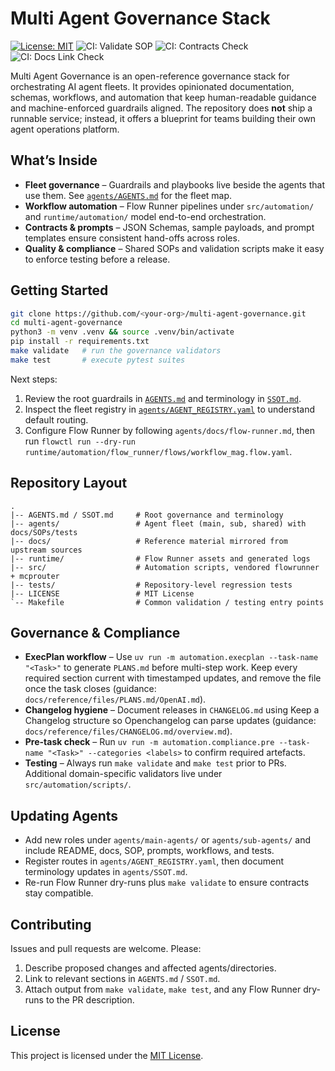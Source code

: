 # Multi Agent Governance Stack

[![License: MIT](https://img.shields.io/badge/License-MIT-blue.svg)](LICENSE)
![CI: Validate SOP](https://img.shields.io/badge/CI-Validate%20SOP-blueviolet.svg)
![CI: Contracts Check](https://img.shields.io/badge/CI-Contracts%20Check-teal.svg)
![CI: Docs Link Check](https://img.shields.io/badge/CI-Docs%20Link%20Check-slateblue.svg)

Multi Agent Governance is an open-reference governance stack for orchestrating AI agent fleets. It provides opinionated documentation, schemas, workflows, and automation that keep human-readable guidance and machine-enforced guardrails aligned. The repository does **not** ship a runnable service; instead, it offers a blueprint for teams building their own agent operations platform.

## What’s Inside
- **Fleet governance** – Guardrails and playbooks live beside the agents that use them. See [`agents/AGENTS.md`](agents/AGENTS.md) for the fleet map.
- **Workflow automation** – Flow Runner pipelines under `src/automation/` and `runtime/automation/` model end-to-end orchestration.
- **Contracts & prompts** – JSON Schemas, sample payloads, and prompt templates ensure consistent hand-offs across roles.
- **Quality & compliance** – Shared SOPs and validation scripts make it easy to enforce testing before a release.

## Getting Started
```bash
git clone https://github.com/<your-org>/multi-agent-governance.git
cd multi-agent-governance
python3 -m venv .venv && source .venv/bin/activate
pip install -r requirements.txt
make validate   # run the governance validators
make test       # execute pytest suites
```

Next steps:
1. Review the root guardrails in [`AGENTS.md`](AGENTS.md) and terminology in [`SSOT.md`](SSOT.md).
2. Inspect the fleet registry in [`agents/AGENT_REGISTRY.yaml`](agents/AGENT_REGISTRY.yaml) to understand default routing.
3. Configure Flow Runner by following `agents/docs/flow-runner.md`, then run `flowctl run --dry-run runtime/automation/flow_runner/flows/workflow_mag.flow.yaml`.

## Repository Layout
```
.
|-- AGENTS.md / SSOT.md     # Root governance and terminology
|-- agents/                 # Agent fleet (main, sub, shared) with docs/SOPs/tests
|-- docs/                   # Reference material mirrored from upstream sources
|-- runtime/                # Flow Runner assets and generated logs
|-- src/                    # Automation scripts, vendored flowrunner + mcprouter
|-- tests/                  # Repository-level regression tests
|-- LICENSE                 # MIT License
`-- Makefile                # Common validation / testing entry points
```

## Governance & Compliance
- **ExecPlan workflow** – Use `uv run -m automation.execplan --task-name "<Task>"` to generate `PLANS.md` before multi-step work. Keep every required section current with timestamped updates, and remove the file once the task closes (guidance: `docs/reference/files/PLANS.md/OpenAI.md`).
- **Changelog hygiene** – Document releases in `CHANGELOG.md` using Keep a Changelog structure so Openchangelog can parse updates (guidance: `docs/reference/files/CHANGELOG.md/overview.md`).
- **Pre-task check** – Run `uv run -m automation.compliance.pre --task-name "<Task>" --categories <labels>` to confirm required artefacts.
- **Testing** – Always run `make validate` and `make test` prior to PRs. Additional domain-specific validators live under `src/automation/scripts/`.

## Updating Agents
- Add new roles under `agents/main-agents/` or `agents/sub-agents/` and include README, docs, SOP, prompts, workflows, and tests.
- Register routes in `agents/AGENT_REGISTRY.yaml`, then document terminology updates in `agents/SSOT.md`.
- Re-run Flow Runner dry-runs plus `make validate` to ensure contracts stay compatible.

## Contributing
Issues and pull requests are welcome. Please:
1. Describe proposed changes and affected agents/directories.
2. Link to relevant sections in `AGENTS.md` / `SSOT.md`.
3. Attach output from `make validate`, `make test`, and any Flow Runner dry-runs to the PR description.

## License
This project is licensed under the [MIT License](LICENSE).
